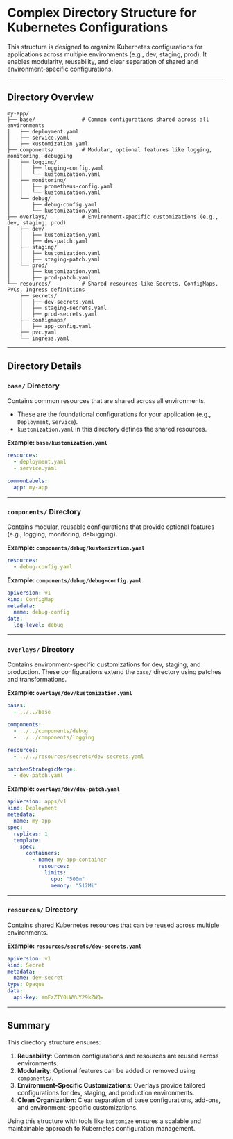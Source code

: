 # Complex Directory Structure for Kubernetes Configurations

This structure is designed to organize Kubernetes configurations for applications across multiple environments (e.g., dev, staging, prod). It enables modularity, reusability, and clear separation of shared and environment-specific configurations.

---

## Directory Overview

```plaintext
my-app/
├── base/               # Common configurations shared across all environments
│   ├── deployment.yaml
│   ├── service.yaml
│   ├── kustomization.yaml
├── components/         # Modular, optional features like logging, monitoring, debugging
│   ├── logging/
│   │   ├── logging-config.yaml
│   │   └── kustomization.yaml
│   ├── monitoring/
│   │   ├── prometheus-config.yaml
│   │   └── kustomization.yaml
│   └── debug/
│       ├── debug-config.yaml
│       └── kustomization.yaml
├── overlays/           # Environment-specific customizations (e.g., dev, staging, prod)
│   ├── dev/
│   │   ├── kustomization.yaml
│   │   ├── dev-patch.yaml
│   ├── staging/
│   │   ├── kustomization.yaml
│   │   ├── staging-patch.yaml
│   └── prod/
│       ├── kustomization.yaml
│       ├── prod-patch.yaml
└── resources/          # Shared resources like Secrets, ConfigMaps, PVCs, Ingress definitions
    ├── secrets/
    │   ├── dev-secrets.yaml
    │   ├── staging-secrets.yaml
    │   ├── prod-secrets.yaml
    ├── configmaps/
    │   ├── app-config.yaml
    ├── pvc.yaml
    └── ingress.yaml
```

---

## Directory Details

### `base/` Directory
Contains common resources that are shared across all environments.
- These are the foundational configurations for your application (e.g., `Deployment`, `Service`).
- `kustomization.yaml` in this directory defines the shared resources.

**Example: `base/kustomization.yaml`**
```yaml
resources:
  - deployment.yaml
  - service.yaml

commonLabels:
  app: my-app
```

---

### `components/` Directory
Contains modular, reusable configurations that provide optional features (e.g., logging, monitoring, debugging).

**Example: `components/debug/kustomization.yaml`**
```yaml
resources:
  - debug-config.yaml
```

**Example: `components/debug/debug-config.yaml`**
```yaml
apiVersion: v1
kind: ConfigMap
metadata:
  name: debug-config
data:
  log-level: debug
```

---

### `overlays/` Directory
Contains environment-specific customizations for dev, staging, and production. These configurations extend the `base/` directory using patches and transformations.

**Example: `overlays/dev/kustomization.yaml`**
```yaml
bases:
  - ../../base

components:
  - ../../components/debug
  - ../../components/logging

resources:
  - ../../resources/secrets/dev-secrets.yaml

patchesStrategicMerge:
  - dev-patch.yaml
```

**Example: `overlays/dev/dev-patch.yaml`**
```yaml
apiVersion: apps/v1
kind: Deployment
metadata:
  name: my-app
spec:
  replicas: 1
  template:
    spec:
      containers:
        - name: my-app-container
          resources:
            limits:
              cpu: "500m"
              memory: "512Mi"
```

---

### `resources/` Directory
Contains shared Kubernetes resources that can be reused across multiple environments.

**Example: `resources/secrets/dev-secrets.yaml`**
```yaml
apiVersion: v1
kind: Secret
metadata:
  name: dev-secret
type: Opaque
data:
  api-key: YmFzZTY0LWVuY29kZWQ=
```

---

## Summary
This directory structure ensures:
1. **Reusability**: Common configurations and resources are reused across environments.
2. **Modularity**: Optional features can be added or removed using `components/`.
3. **Environment-Specific Customizations**: Overlays provide tailored configurations for dev, staging, and production environments.
4. **Clean Organization**: Clear separation of base configurations, add-ons, and environment-specific customizations.

Using this structure with tools like `kustomize` ensures a scalable and maintainable approach to Kubernetes configuration management.
